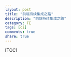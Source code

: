 ```yaml
---
layout: post
title: "前端持续集成之路"
description: "前端持续集成之路"
category: FE 
tags: [ci]
comments: true
share: true
---
```



[TOC]

# 
